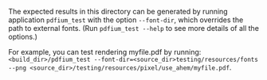 The expected results in this directory can be generated by running application
`pdfium_test` with the option `--font-dir`, which overrides the path to external
fonts. (Run `pdfium_test --help` to see more details of all the options.)

For example, you can test rendering myfile.pdf by running:
`<build_dir>/pdfium_test --font-dir=<source_dir>testing/resources/fonts --png <source_dir>/testing/resources/pixel/use_ahem/myfile.pdf`.
